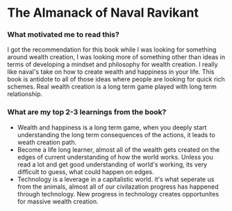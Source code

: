# The Almanack of Naval Ravikant

### What motivated me to read this?

I got the recommendation for this book while I was looking for something around wealth creation, I was looking more of something other than ideas in terms of developing a mindset and philosophy for wealth creation. I really like naval's take on how to create wealth and happiness in your life. This book is antidote to all of those ideas where people are looking for quick rich schemes. Real wealth creation is a long term game played with long term relationship.

### What are my top 2-3 learnings from the book?
- Wealth and happiness is a long term game, when you deeply start understanding the long term consequences of the actions, it leads to weath creation path.
- Become a life long learner, almost all of the wealth gets created on the edges of current understanding of how the world works. Unless you read a lot and get good understanding of world's working, its very difficult to guess, what could happen on edges.
- Technology is a leverage in a capitalistic world. it's what seperate us from the animals, almost all of our civilazation progress has happened through technology. New progress in technology creates opportunites for massive wealth creation.
